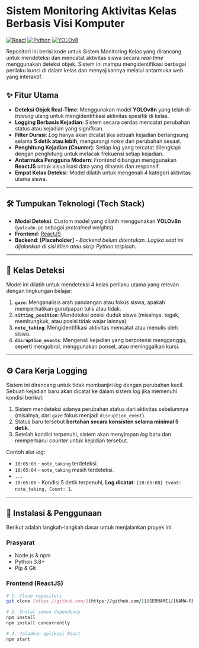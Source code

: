 # Sistem Monitoring Aktivitas Kelas Berbasis Visi Komputer

[![React](https://img.shields.io/badge/React-20232A?style=for-the-badge&logo=react&logoColor=61DAFB)](https://reactjs.org/)
[![Python](https://img.shields.io/badge/Python-3776AB?style=for-the-badge&logo=python&logoColor=white)](https://www.python.org/)
[![YOLOv8](https://img.shields.io/badge/YOLOv8-00FFFF?style=for-the-badge&logo=yolo&logoColor=black)](https://github.com/ultralytics/ultralytics)

Repositori ini berisi kode untuk Sistem Monitoring Kelas yang dirancang untuk mendeteksi dan mencatat aktivitas siswa secara *real-time* menggunakan deteksi objek. Sistem ini mampu mengidentifikasi berbagai perilaku kunci di dalam kelas dan menyajikannya melalui antarmuka web yang interaktif.

## ✨ Fitur Utama

-   **Deteksi Objek Real-Time**: Menggunakan model **YOLOv8n** yang telah di-*training* ulang untuk mengidentifikasi aktivitas spesifik di kelas.
-   **Logging Berbasis Kejadian**: Sistem secara cerdas mencatat perubahan status atau kejadian yang signifikan.
-   **Filter Durasi**: *Log* hanya akan dicatat jika sebuah kejadian berlangsung selama **5 detik atau lebih**, mengurangi *noise* dari perubahan sesaat.
-   **Penghitung Kejadian (*Counter*)**: Setiap *log* yang tercatat dilengkapi dengan penghitung untuk melacak frekuensi setiap kejadian.
-   **Antarmuka Pengguna Modern**: *Frontend* dibangun menggunakan **ReactJS** untuk visualisasi data yang dinamis dan responsif.
-   **Empat Kelas Deteksi**: Model dilatih untuk mengenali 4 kategori aktivitas utama siswa.

---

## 🛠️ Tumpukan Teknologi (Tech Stack)

-   **Model Deteksi**: Custom model yang dilatih menggunakan **YOLOv8n** (`yolov8n.pt` sebagai *pretrained weights*).
-   **Frontend**: [ReactJS](https://reactjs.org/)
-   **Backend**: **[Placeholder]** - *Backend belum ditentukan. Logika saat ini dijalankan di sisi klien atau skrip Python terpisah.*

---

## 🎯 Kelas Deteksi

Model ini dilatih untuk mendeteksi 4 kelas perilaku utama yang relevan dengan lingkungan belajar:

1.  **`gaze`**: Menganalisis arah pandangan atau fokus siswa, apakah memperhatikan guru/papan tulis atau tidak.
2.  **`sitting_position`**: Mendeteksi posisi duduk siswa (misalnya, tegak, membungkuk, atau posisi tidak wajar lainnya).
3.  **`note_taking`**: Mengidentifikasi aktivitas mencatat atau menulis oleh siswa.
4.  **`disruption_events`**: Mengenali kejadian yang berpotensi mengganggu, seperti mengobrol, menggunakan ponsel, atau meninggalkan kursi.

---

## ⚙️ Cara Kerja Logging

Sistem ini dirancang untuk tidak membanjiri *log* dengan perubahan kecil. Sebuah kejadian baru akan dicatat ke dalam sistem *log* jika memenuhi kondisi berikut:

1.  Sistem mendeteksi adanya perubahan status dari aktivitas sebelumnya (misalnya, dari `gaze` fokus menjadi `disruption_event`).
2.  Status baru tersebut **bertahan secara konsisten selama minimal 5 detik**.
3.  Setelah kondisi terpenuhi, sistem akan menyimpan *log* baru dan memperbarui *counter* untuk kejadian tersebut.

Contoh alur *log*:
- `10:05:03` - `note_taking` terdeteksi.
- `10:05:04` - `note_taking` masih terdeteksi.
- `...`
- `10:05:08` - Kondisi 5 detik terpenuhi, **Log dicatat**: `[10:05:08] Event: note_taking, Count: 1`.

---

## 🚀 Instalasi & Penggunaan

Berikut adalah langkah-langkah dasar untuk menjalankan proyek ini.

### Prasyarat

-   Node.js & npm
-   Python 3.8+
-   Pip & Git

### Frontend (ReactJS)

```bash
# 1. Clone repositori
git clone [https://github.com/](https://github.com/)[USERNAME]/[NAMA-REPOSITORI].git

# 2. Instal semua dependency
npm install
npm install concurrently

# 4. Jalankan aplikasi React
npm start
